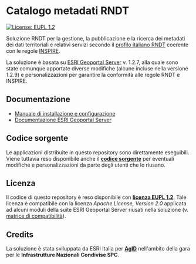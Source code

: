 # Catalogo metadati RNDT

[![License: EUPL 1.2](https://img.shields.io/badge/License-EUPL&nbsp;1.2-blue.svg)](https://joinup.ec.europa.eu/sites/default/files/custom-page/attachment/eupl_v1.2_it.pdf)

Soluzione RNDT per la gestione, la pubblicazione e la ricerca dei metadati dei dati territoriali e relativi servizi secondo il [profilo italiano RNDT](https://github.com/AgID/rndt-guidance) coerente con le regole [INSPIRE](https://inspire.ec.europa.eu/).

La soluzione è basata su [ESRI Geoportal Server](https://github.com/Esri/geoportal-server/wiki/What-is-a-geoportal-and-the-geoportal-server) v. 1.2.7, alla quale sono state comunque apportate diverse modifiche (alcune incluse nella versione 1.2.9) e personalizzazioni per garantire la conformità alle regole RNDT e INSPIRE. 

## Documentazione

- [Manuale di installazione e configurazione](documentation/manuale-installazione.md)
- [Documentazione ESRI Geoportal Server](https://github.com/Esri/geoportal-server/wiki)

## Codice sorgente

Le applicazioni distribuite in questo repository sono direttamente eseguibili. Viene tuttavia reso disponibile anche il [**codice sorgente**](Sorgenti) per eventuali modifiche e personalizzazioni da parte degli utenti che lo riusano.

## Licenza

Il codice di questo repository è reso disponibile con [**licenza EUPL 1.2**](LICENSE).
Tale licenza è compatibile con la licenza *Apache License, Version 2.0* applicata ad alcuni moduli della suite ESRI Geoportal Server riusati nella soluzione (v. [matrice di compatibilità](https://joinup.ec.europa.eu/collection/eupl/matrix-eupl-compatible-open-source-licences)).

## Credits

La soluzione è stata sviluppata da ESRI Italia per [**AgID**](https://agid.gov.it/) nell'ambito della gara per le **Infrastrutture Nazionali Condivise SPC**.
